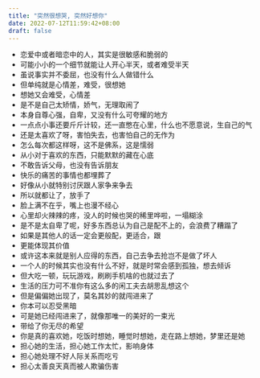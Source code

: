```yaml
---
title: "突然很想哭, 突然好想你"
date: 2022-07-12T11:59:42+08:00
draft: false
---
```



- 恋爱中或者暗恋中的人，其实是很敏感和脆弱的
- 可能小小的一个细节就能让人开心半天，或者难受半天
- 虽说事实并不委屈，也没有什么人做错什么
- 但单纯就是心情差，难受，很想她
- 想她又会难受，心情差
- 是不是自己太矫情，娇气，无理取闹了
- 本身自尊心强，自卑，又没有什么可夸耀的地方
- 一点点小事还要斤斤计较，还一直憋在心里，什么也不愿意说，生自己的气
- 还是太喜欢了呀，害怕失去，也害怕自己的无作为
- 怎么每次都这样呀，这不是佛系，这是懦弱
- 从小对于喜欢的东西，只能默默的藏在心底
- 不敢告诉父母，也没有告诉朋友
- 快乐的痛苦的事情也都埋葬了
- 好像从小就特别讨厌跟人家争来争去
- 所以就都让了，放手了
- 脸上满不在乎，嘴上也漫不经心
- 心里却火辣辣的疼，没人的时候也哭的稀里哗啦，一塌糊涂
- 是不是太自卑了呢，好多东西总认为自己是配不上的，会浪费了糟蹋了
- 如果是其他人的话一定会更般配，更适合，跟
- 更能体现其价值
- 或许这本来就是别人应得的东西，自己去争去抢岂不是做了坏人
- 一个人的时候其实也没有什么不好，就是时常会感到孤独，想去倾诉
- 但大吃一顿，玩玩游戏，刷刷手机啥的也就过去了
- 生活的压力可不准你有这么多的闲工夫去胡思乱想这个
- 但是偏偏她出现了，莫名其妙的就闯进来了
- 你本可以忍受黑暗
- 可是她已经闯进来了，就像那唯一的美好的一束光
- 带给了你无尽的希望
- 你是真的喜欢她，吃饭时想她，睡觉时想她，走在路上想她，梦里还是她
- 担心她的生活，担心她工作太忙，影响身体
- 担心她处理不好人际关系而吃亏
- 担心太善良天真而被人欺骗伤害
